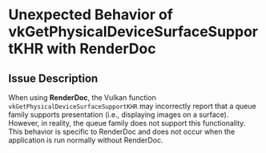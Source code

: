 # Unexpected Behavior of vkGetPhysicalDeviceSurfaceSupportKHR with RenderDoc

## Issue Description
When using **RenderDoc**, the Vulkan function `vkGetPhysicalDeviceSurfaceSupportKHR` may incorrectly report that a queue family supports presentation (i.e., displaying images on a surface). However, in reality, the queue family does not support this functionality. This behavior is specific to RenderDoc and does not occur when the application is run normally without RenderDoc.